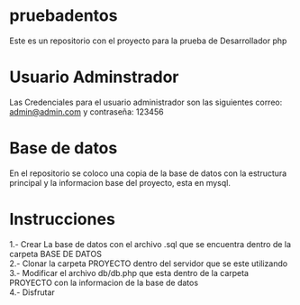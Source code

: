 # pruebadentos
Este es un repositorio con el proyecto para la prueba de Desarrollador php

# Usuario Adminstrador
Las Credenciales para el usuario administrador son las siguientes correo: admin@admin.com y contraseña: 123456

# Base de datos
En el repositorio se coloco una copia de la base de datos con la estructura principal y la informacion base del proyecto, esta en mysql.

# Instrucciones
1.- Crear La base de datos con el archivo .sql que se encuentra dentro de la carpeta BASE DE DATOS <br/>
2.- Clonar la carpeta PROYECTO dentro del servidor que se este utilizando <br/>
3.- Modificar el archivo db/db.php que esta dentro de la carpeta PROYECTO con la informacion de la base de datos <br/>
4.- Disfrutar
